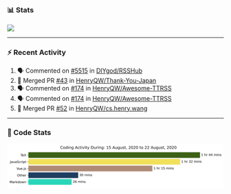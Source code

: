 ### :bar_chart: Stats

<a href="#">
  <img align="center" src="https://github-readme-stats.vercel.app/api?username=henryqw&count_private=true&show_icons=true" />
</a>
<!-- <a href="#">
  <img align="center" src="https://github-readme-stats-git-master.henryqw.vercel.app/api/top-langs/?username=HenryQW&layout=compact" />
</a> -->

---

### :zap: Recent Activity

<!--START_SECTION:activity-->

1. 🗣 Commented on [#5515](https://github.com//DIYgod/RSSHub/issues/5515) in [DIYgod/RSSHub](https://github.com//DIYgod/RSSHub)
2. 🎉 Merged PR [#43](https://github.com//HenryQW/Thank-You-Japan/pull/43) in [HenryQW/Thank-You-Japan](https://github.com//HenryQW/Thank-You-Japan)
3. 🗣 Commented on [#174](https://github.com//HenryQW/Awesome-TTRSS/issues/174) in [HenryQW/Awesome-TTRSS](https://github.com//HenryQW/Awesome-TTRSS)
4. 🗣 Commented on [#174](https://github.com//HenryQW/Awesome-TTRSS/issues/174) in [HenryQW/Awesome-TTRSS](https://github.com//HenryQW/Awesome-TTRSS)
5. 🎉 Merged PR [#52](https://github.com//HenryQW/cs.henry.wang/pull/52) in [HenryQW/cs.henry.wang](https://github.com//HenryQW/cs.henry.wang)
<!--END_SECTION:activity-->

---

### :calendar: Code Stats

![WakaTime](https://github.com/HenryQW/HenryQW/blob/master/images/stat.svg)
